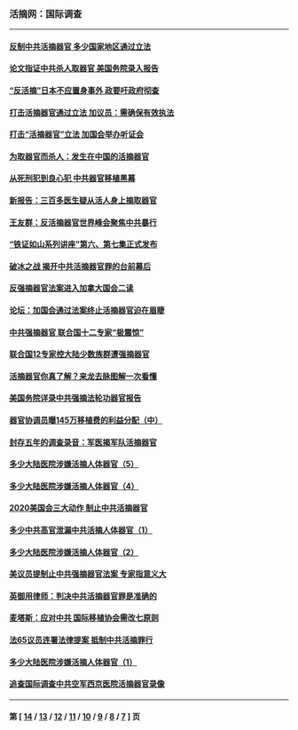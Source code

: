 ### 活摘网：国际调查
---
#### [反制中共活摘器官 多少国家地区通过立法](../../pages/nf5947/n14009863.md?07060430) 
#### [论文指证中共杀人取器官 美国务院录入报告](../../pages/nf5947/n13999890.md?07060430) 
#### [“反活摘”日本不应置身事外 政要吁政府彻查](../../pages/nf5947/n13971188.md?07060430) 
#### [打击活摘器官通过立法 加议员：需确保有效执法](../../pages/nf5947/n13886356.md?07060430) 
#### [打击“活摘器官”立法 加国会举办听证会](../../pages/nf5947/n13869362.md?07060430) 
#### [为取器官而杀人：发生在中国的活摘器官](../../pages/nf5947/n13794731.md?07060430) 
#### [从死刑犯到良心犯 中共器官移植黑幕](../../pages/nf5947/n13764669.md?07060430) 
#### [新报告：三百多医生疑从活人身上摘取器官](../../pages/nf5947/n13703044.md?07060430) 
#### [王友群：反活摘器官世界峰会聚焦中共暴行](../../pages/nf5947/n13250738.md?07060430) 
#### [“铁证如山系列讲座”第六、第七集正式发布](../../pages/nf5947/n13106287.md?07060430) 
#### [破冰之战 揭开中共活摘器官罪的台前幕后](../../pages/nf5947/n13082457.md?07060430) 
#### [反强摘器官法案进入加拿大国会二读](../../pages/nf5947/n13033450.md?07060430) 
#### [论坛：加国会通过法案终止活摘器官迫在眉睫](../../pages/nf5947/n13029839.md?07060430) 
#### [中共强摘器官 联合国十二专家“极震惊”](../../pages/nf5947/n13024313.md?07060430) 
#### [联合国12专家控大陆少数族群遭强摘器官](../../pages/nf5947/n13023877.md?07060430) 
#### [活摘器官你真了解？来龙去脉图解一次看懂](../../pages/nf5947/n13013820.md?07060430) 
#### [美国务院详录中共强摘法轮功器官报告](../../pages/nf5947/n12944519.md?07060430) 
#### [器官协调员曝145万移植费的利益分配（中）](../../pages/nf5947/n12894547.md?07060430) 
#### [封存五年的调查录音：军医揭军队活摘器官](../../pages/nf5947/n12798692.md?07060430) 
#### [多少大陆医院涉嫌活摘人体器官（5）](../../pages/nf5947/n12768383.md?07060430) 
#### [多少大陆医院涉嫌活摘人体器官（4）](../../pages/nf5947/n12664434.md?07060430) 
#### [2020美国会三大动作 制止中共活摘器官](../../pages/nf5947/n12682004.md?07060430) 
#### [多少中共高官泄漏中共活摘人体器官（1）](../../pages/nf5947/n12671234.md?07060430) 
#### [多少大陆医院涉嫌活摘人体器官（2）](../../pages/nf5947/n12655589.md?07060430) 
#### [美议员提制止中共强摘器官法案 专家指意义大](../../pages/nf5947/n12630561.md?07060430) 
#### [英御用律师：判决中共活摘器官罪是准确的](../../pages/nf5947/n12580740.md?07060430) 
#### [麦塔斯：应对中共 国际移植协会需改七原则](../../pages/nf5947/n12514711.md?07060430) 
#### [法65议员连署法律提案 抵制中共活摘罪行](../../pages/nf5947/n12437047.md?07060430) 
#### [多少大陆医院涉嫌活摘人体器官（1）](../../pages/nf5947/n12414284.md?07060430) 
#### [追查国际调查中共空军西京医院活摘器官录像](../../pages/nf5947/n12348837.md?07060430) 

---
#### 第 [ [14](./14.md?07060430) / [13](./13.md?07060430) / [12](./12.md?07060430) / [11](./11.md?07060430) / [10](./10.md?07060430) / [9](./9.md?07060430) / [8](./8.md?07060430) / [7](./7.md?07060430) ] 页
